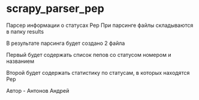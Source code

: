 # scrapy_parser_pep

Парсер информации о статусах Pep 
При парсинге файлы складываются в папку results

В результате парсинга будет создано 2 файла 

Первый будет содержать список пепов со статусом номером и названием

Второй будет содержать статистику по статусам, в которых находятся Pep

Автор - Антонов Андрей